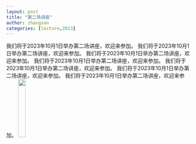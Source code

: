 ```yaml
---
layout: post
title: "第二场讲座"
author: zhangsan
categories: [lecture,2023]
---
```


我们将于2023年10月1日举办第二场讲座，欢迎来参加。
我们将于2023年10月1日举办第二场讲座，欢迎来参加。
我们将于2023年10月1日举办第二场讲座，欢迎来参加。
我们将于2023年10月1日举办第二场讲座，欢迎来参加。
我们将于2023年10月1日举办第二场讲座，欢迎来参加。
我们将于2023年10月1日举办第二场讲座，欢迎来参加。
我们将于2023年10月1日举办第二场讲座，欢迎来参加。
<img src="/slurm/images/龙猫.jpeg" width="20%">
